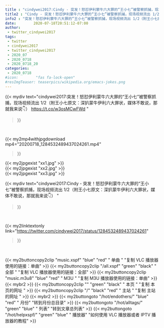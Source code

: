 ```yaml
---
title : "cindywei2017:Cindy - 突发！怒怼伊利蒙牛六大罪的“王小七”被警察抓捕，现场视频流出 1/2（附王小七原文：深扒蒙牛伊利六大罪状，媒体不敢说，那就我来说👇） "
title2 : "Cindy - 突发！怒怼伊利蒙牛六大罪的“王小七”被警察抓捕，现场视频流出 1/2（附王小七原文：深扒蒙牛伊利六大罪状，媒体不敢说，那就我来说👇） "
info2 : "突发！怒怼伊利蒙牛六大罪的“王小七”被警察抓捕，现场视频流出 1/2（附王小七原文：深扒蒙牛伊利六大罪状，媒体不敢说，那就我来说👇） https://t.co/w3osMCwFWd "
date:        2020-07-18T20:51:12-07:00
author:
 - twitter_cindywei2017
tags:
 - twitter
 - cindywei2017
 - twitter_cindywei2017
 - 2020_07
 - 2020_0718
 - 2020_0718_20
categories:
 - 2020_0718
#icon:        "fas fa-lock-open"
#resImgTeaser: teaserpics/wikipedia.org/emacs-jokes.png
---
```


{{< mydiv text="cindywei2017:突发！怒怼伊利蒙牛六大罪的“王小七”被警察抓捕，现场视频流出 1/2（附王小七原文：深扒蒙牛伊利六大罪状，媒体不敢说，那就我来说👇） https://t.co/w3osMCwFWd "
>}}
<br>


{{< my2mp4withjpgdownload mp4="20200718_1284532489437024261.mp4"
>}}

{{< my2jpgexist "xx1.jpg" >}}<br>
{{< my2jpgexist "xx2.jpg" >}}<br>
{{< my2jpgexist "xx3.jpg" >}}<br>



{{< mydiv text="cindywei2017:Cindy - 突发！怒怼伊利蒙牛六大罪的“王小七”被警察抓捕，现场视频流出 1/2（附王小七原文：深扒蒙牛伊利六大罪状，媒体不敢说，那就我来说👇） "
>}}
<br>

{{< my2linktextonly link="https://twitter.com/cindywei2017/status/1284532489437024261"
>}}


<br>

{{< my2buttoncopy2clip "music.xspf"        "blue"   "red"    " 单曲 "  "复制 VLC 播放器使用的链接：单曲" >}} {{< my2buttoncopy2clip "/all.xspf"         "green"  "black"  " 全部 "  "复制 VLC 播放器使用的链接：全部" >}} {{< my2buttoncopy2clip "music.m3u8"        "blue"   "red"    " M3U  "    "复制 M3U 播放器使用的链接：单曲" >}} {{< mybr2 >}} {{< my2buttoncopy2clip ""                  "green"  "black"  " 本页 "    "复制 本页的网址 " >}} {{< my2buttoncopy2clip "/"                 "black"  "red"    " 主站 "    "复制 主站的网址 " >}} {{< mybr2 >}} {{< my2buttongoto      "/hot/endothers/"   "blue"   "red"    " 月份"   "转到月份总目录" >}} {{< my2buttongoto      "/hot/alltags/"     "green"  "blue"   " 列表"   "转到文章总列表" >}} {{< my2buttongoto      "/hot/helpxspf/"    "green"  "blue"   " 播放器" "如何使用 VLC 播放器或者 IPTV 播放器的教程" >}} 
